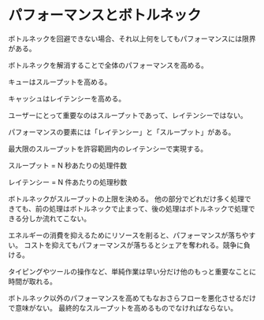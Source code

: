 # パフォーマンスとボトルネック

ボトルネックを回避できない場合、それ以上何をしてもパフォーマンスには限界がある。

ボトルネックを解消することで全体のパフォーマンスを高める。

キューはスループットを高める。

キャッシュはレイテンシーを高める。

ユーザーにとって重要なのはスループットであって、レイテンシーではない。

パフォーマンスの要素には「レイテンシー」と「スループット」がある。

最大限のスループットを許容範囲内のレイテンシーで実現する。

スループット
= N 秒あたりの処理件数

レイテンシー
= N 件あたりの処理秒数

ボトルネックがスループットの上限を決める。
他の部分でどれだけ多く処理できても、前の処理はボトルネックで止まって、後の処理はボトルネックで処理できる分しか流れてこない。

エネルギーの消費を抑えるためにリソースを削ると、パフォーマンスが落ちやすい。
コストを抑えてもパフォーマンスが落ちるとシェアを奪われる。競争に負ける。

タイピングやツールの操作など、単純作業は早い分だけ他のもっと重要なことに時間が取れる。

ボトルネック以外のパフォーマンスを高めてもなおさらフローを悪化させるだけで意味がない。
最終的なスループットを高めるものでなければならない。
